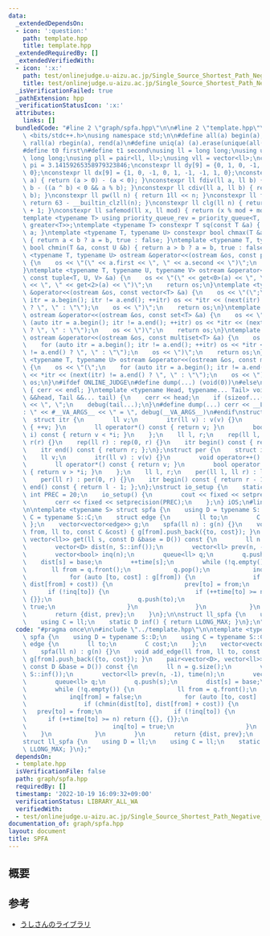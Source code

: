 ```yaml
---
data:
  _extendedDependsOn:
  - icon: ':question:'
    path: template.hpp
    title: template.hpp
  _extendedRequiredBy: []
  _extendedVerifiedWith:
  - icon: ':x:'
    path: test/onlinejudge.u-aizu.ac.jp/Single_Source_Shortest_Path_Negative_Edges.0.test.cpp
    title: test/onlinejudge.u-aizu.ac.jp/Single_Source_Shortest_Path_Negative_Edges.0.test.cpp
  _isVerificationFailed: true
  _pathExtension: hpp
  _verificationStatusIcon: ':x:'
  attributes:
    links: []
  bundledCode: "#line 2 \"graph/spfa.hpp\"\n\n#line 2 \"template.hpp\"\n\n#include\
    \ <bits/stdc++.h>\nusing namespace std;\n\n#define all(a) begin(a), end(a)\n#define\
    \ rall(a) rbegin(a), rend(a)\n#define uniq(a) (a).erase(unique(all(a)), (a).end())\n\
    #define t0 first\n#define t1 second\nusing ll = long long;\nusing ull = unsigned\
    \ long long;\nusing pll = pair<ll, ll>;\nusing vll = vector<ll>;\nconstexpr double\
    \ pi = 3.14159265358979323846;\nconstexpr ll dy[9] = {0, 1, 0, -1, 1, 1, -1, -1,\
    \ 0};\nconstexpr ll dx[9] = {1, 0, -1, 0, 1, -1, -1, 1, 0};\nconstexpr ll sign(ll\
    \ a) { return (a > 0) - (a < 0); }\nconstexpr ll fdiv(ll a, ll b) { return a /\
    \ b - ((a ^ b) < 0 && a % b); }\nconstexpr ll cdiv(ll a, ll b) { return -fdiv(-a,\
    \ b); }\nconstexpr ll pw(ll n) { return 1ll << n; }\nconstexpr ll flg(ll n) {\
    \ return 63 - __builtin_clzll(n); }\nconstexpr ll clg(ll n) { return flg(n - 1)\
    \ + 1; }\nconstexpr ll safemod(ll x, ll mod) { return (x % mod + mod) % mod; }\n\
    template <typename T> using priority_queue_rev = priority_queue<T, vector<T>,\
    \ greater<T>>;\ntemplate <typename T> constexpr T sq(const T &a) { return a *\
    \ a; }\ntemplate <typename T, typename U> constexpr bool chmax(T &a, const U &b)\
    \ { return a < b ? a = b, true : false; }\ntemplate <typename T, typename U> constexpr\
    \ bool chmin(T &a, const U &b) { return a > b ? a = b, true : false; }\ntemplate\
    \ <typename T, typename U> ostream &operator<<(ostream &os, const pair<T, U> &a)\
    \ {\n    os << \"(\" << a.first << \", \" << a.second << \")\";\n    return os;\n\
    }\ntemplate <typename T, typename U, typename V> ostream &operator<<(ostream &os,\
    \ const tuple<T, U, V> &a) {\n    os << \"(\" << get<0>(a) << \", \" << get<1>(a)\
    \ << \", \" << get<2>(a) << \")\";\n    return os;\n}\ntemplate <typename T> ostream\
    \ &operator<<(ostream &os, const vector<T> &a) {\n    os << \"(\";\n    for (auto\
    \ itr = a.begin(); itr != a.end(); ++itr) os << *itr << (next(itr) != a.end()\
    \ ? \", \" : \"\");\n    os << \")\";\n    return os;\n}\ntemplate <typename T>\
    \ ostream &operator<<(ostream &os, const set<T> &a) {\n    os << \"(\";\n    for\
    \ (auto itr = a.begin(); itr != a.end(); ++itr) os << *itr << (next(itr) != a.end()\
    \ ? \", \" : \"\");\n    os << \")\";\n    return os;\n}\ntemplate <typename T>\
    \ ostream &operator<<(ostream &os, const multiset<T> &a) {\n    os << \"(\";\n\
    \    for (auto itr = a.begin(); itr != a.end(); ++itr) os << *itr << (next(itr)\
    \ != a.end() ? \", \" : \"\");\n    os << \")\";\n    return os;\n}\ntemplate\
    \ <typename T, typename U> ostream &operator<<(ostream &os, const map<T, U> &a)\
    \ {\n    os << \"(\";\n    for (auto itr = a.begin(); itr != a.end(); ++itr) os\
    \ << *itr << (next(itr) != a.end() ? \", \" : \"\");\n    os << \")\";\n    return\
    \ os;\n}\n#ifdef ONLINE_JUDGE\n#define dump(...) (void(0))\n#else\nvoid debug()\
    \ { cerr << endl; }\ntemplate <typename Head, typename... Tail> void debug(Head\
    \ &&head, Tail &&... tail) {\n    cerr << head;\n    if (sizeof...(Tail)) cerr\
    \ << \", \";\n    debug(tail...);\n}\n#define dump(...) cerr << __LINE__ << \"\
    : \" << #__VA_ARGS__ << \" = \", debug(__VA_ARGS__)\n#endif\nstruct rep {\n  \
    \  struct itr {\n        ll v;\n        itr(ll v) : v(v) {}\n        void operator++()\
    \ { ++v; }\n        ll operator*() const { return v; }\n        bool operator!=(itr\
    \ i) const { return v < *i; }\n    };\n    ll l, r;\n    rep(ll l, ll r) : l(l),\
    \ r(r) {}\n    rep(ll r) : rep(0, r) {}\n    itr begin() const { return l; };\n\
    \    itr end() const { return r; };\n};\nstruct per {\n    struct itr {\n    \
    \    ll v;\n        itr(ll v) : v(v) {}\n        void operator++() { --v; }\n\
    \        ll operator*() const { return v; }\n        bool operator!=(itr i) const\
    \ { return v > *i; }\n    };\n    ll l, r;\n    per(ll l, ll r) : l(l), r(r) {}\n\
    \    per(ll r) : per(0, r) {}\n    itr begin() const { return r - 1; };\n    itr\
    \ end() const { return l - 1; };\n};\nstruct io_setup {\n    static constexpr\
    \ int PREC = 20;\n    io_setup() {\n        cout << fixed << setprecision(PREC);\n\
    \        cerr << fixed << setprecision(PREC);\n    };\n} iOS;\n#line 4 \"graph/spfa.hpp\"\
    \n\ntemplate <typename S> struct spfa {\n    using D = typename S::D;\n    using\
    \ C = typename S::C;\n    struct edge {\n        ll to;\n        C cost;\n   \
    \ };\n    vector<vector<edge>> g;\n    spfa(ll n) : g(n) {}\n    void add_edge(ll\
    \ from, ll to, const C &cost) { g[from].push_back({to, cost}); }\n    pair<vector<D>,\
    \ vector<ll>> get(ll s, const D &base = D()) const {\n        ll n = g.size();\n\
    \        vector<D> dist(n, S::inf());\n        vector<ll> prev(n, -1), time(n);\n\
    \        vector<bool> inq(n);\n        queue<ll> q;\n        q.push(s);\n    \
    \    dist[s] = base;\n        ++time[s];\n        while (!q.empty()) {\n     \
    \       ll from = q.front();\n            q.pop();\n            inq[from] = false;\n\
    \            for (auto [to, cost] : g[from]) {\n                if (chmin(dist[to],\
    \ dist[from] + cost)) {\n                    prev[to] = from;\n              \
    \      if (!inq[to]) {\n                        if (++time[to] >= n) return {{},\
    \ {}};\n                        q.push(to);\n                        inq[to] =\
    \ true;\n                    }\n                }\n            }\n        }\n\
    \        return {dist, prev};\n    }\n};\n\nstruct ll_spfa {\n    using D = ll;\n\
    \    using C = ll;\n    static D inf() { return LLONG_MAX; }\n};\n"
  code: "#pragma once\n\n#include \"../template.hpp\"\n\ntemplate <typename S> struct\
    \ spfa {\n    using D = typename S::D;\n    using C = typename S::C;\n    struct\
    \ edge {\n        ll to;\n        C cost;\n    };\n    vector<vector<edge>> g;\n\
    \    spfa(ll n) : g(n) {}\n    void add_edge(ll from, ll to, const C &cost) {\
    \ g[from].push_back({to, cost}); }\n    pair<vector<D>, vector<ll>> get(ll s,\
    \ const D &base = D()) const {\n        ll n = g.size();\n        vector<D> dist(n,\
    \ S::inf());\n        vector<ll> prev(n, -1), time(n);\n        vector<bool> inq(n);\n\
    \        queue<ll> q;\n        q.push(s);\n        dist[s] = base;\n        ++time[s];\n\
    \        while (!q.empty()) {\n            ll from = q.front();\n            q.pop();\n\
    \            inq[from] = false;\n            for (auto [to, cost] : g[from]) {\n\
    \                if (chmin(dist[to], dist[from] + cost)) {\n                 \
    \   prev[to] = from;\n                    if (!inq[to]) {\n                  \
    \      if (++time[to] >= n) return {{}, {}};\n                        q.push(to);\n\
    \                        inq[to] = true;\n                    }\n            \
    \    }\n            }\n        }\n        return {dist, prev};\n    }\n};\n\n\
    struct ll_spfa {\n    using D = ll;\n    using C = ll;\n    static D inf() { return\
    \ LLONG_MAX; }\n};"
  dependsOn:
  - template.hpp
  isVerificationFile: false
  path: graph/spfa.hpp
  requiredBy: []
  timestamp: '2022-10-19 16:09:32+09:00'
  verificationStatus: LIBRARY_ALL_WA
  verifiedWith:
  - test/onlinejudge.u-aizu.ac.jp/Single_Source_Shortest_Path_Negative_Edges.0.test.cpp
documentation_of: graph/spfa.hpp
layout: document
title: SPFA
---
```


## 概要

## 参考
- [うしさんのライブラリ](https://ei1333.github.io/library/graph/shortest-path/shortest-path-faster-algorithm.hpp)